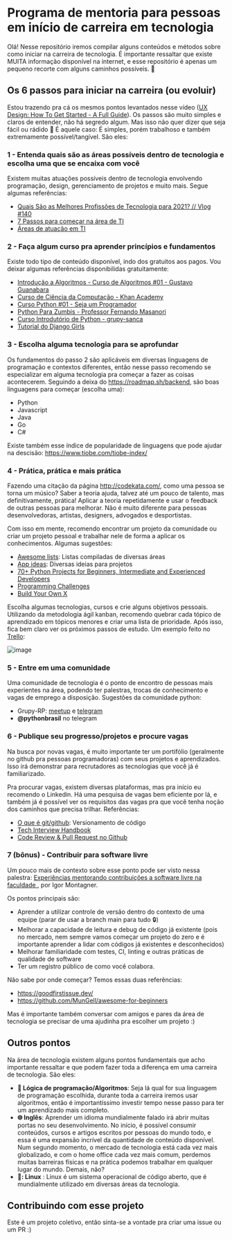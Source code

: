 # Programa de mentoria para pessoas em início de carreira em tecnologia

Olá! Nesse repositório iremos compilar alguns conteúdos e métodos sobre como iniciar na carreira de tecnologia. É importante ressaltar que existe MUITA informação disponível na internet, e esse repositório é apenas um pequeno recorte com alguns caminhos possíveis. 🌈

## Os 6 passos para iniciar na carreira (ou evoluir)

Estou trazendo pra cá os mesmos pontos levantados nesse vídeo ([UX Design: How To Get Started - A Full Guide](https://www.youtube.com/watch?v=t0aCoqXKFOU)). Os passos são muito simples e claros de entender, não há segredo algum. Mas isso não quer dizer que seja fácil ou rádido 😬 É aquele caso: É simples, porém trabalhoso e também extremamente possível/tangível. São eles:

### 1 - Entenda quais são as áreas possíveis dentro de tecnologia e escolha uma que se encaixa com você

Existem muitas atuações possíveis dentro de tecnologia envolvendo programação, design, gerenciamento de projetos e muito mais. Segue algumas referências:
- [Quais São as Melhores Profissões de Tecnologia para 2021? // Vlog #140](https://www.youtube.com/watch?v=AycZPxzTo90&ab_channel=C%C3%B3digoFonteTVC%C3%B3digoFonteTV)
- [7 Passos para começar na área de TI](https://www.youtube.com/watch?v=UfuSVItLKEk&ab_channel=OBrunoGermano)
- [Áreas de atuação em TI](https://www.youtube.com/watch?v=quSLB3dz-OM&ab_channel=CanalTI)

### 2 - Faça algum curso pra aprender princípios e fundamentos

Existe todo tipo de conteúdo disponível, indo dos gratuitos aos pagos. Vou deixar algumas referências disponibilidas gratuitamente:
- [Introdução a Algoritmos - Curso de Algoritmos #01 - Gustavo Guanabara](https://www.youtube.com/watch?v=8mei6uVttho&list=PLHz_AreHm4dmSj0MHol_aoNYCSGFqvfXV&ab_channel=CursoemV%C3%ADdeo)
- [Curso de Ciência da Computação - Khan Academy](https://pt.khanacademy.org/computing/computer-science)
- [Curso Python #01 - Seja um Programador](https://www.youtube.com/watch?v=S9uPNppGsGo&list=PLvE-ZAFRgX8hnECDn1v9HNTI71veL3oW0&ab_channel=CursoemV%C3%ADdeoCursoemV%C3%ADdeoVerificado)
- [Python Para Zumbis - Professor Fernando Masanori](https://www.youtube.com/playlist?list=PLUukMN0DTKCtbzhbYe2jdF4cr8MOWClXc)
- [Curso Introdutório de Python - grupy-sanca](http://curso.grupysanca.com.br/pt/latest/)
- [Tutorial do Django Girls](https://tutorial.djangogirls.org/pt/)


### 3 - Escolha alguma tecnologia para se aprofundar

Os fundamentos do passo 2 são aplicáveis em diversas linguagens de programação e contextos diferentes, então nesse passo recomendo se especializar em alguma tecnologia pra começar a fazer as coisas acontecerem. Seguindo a deixa do https://roadmap.sh/backend, são boas linguagens para começar (escolha uma):
- Python
- Javascript
- Java
- Go
- C#

Existe também esse índice de popularidade de linguagens que pode ajudar na descisão: https://www.tiobe.com/tiobe-index/

### 4 - Prática, prática e mais prática

Fazendo uma citação da página http://codekata.com/, como uma pessoa se torna um músico? Saber a teoria ajuda, talvez até um pouco de talento, mas definitivamente,  prática! Aplicar a teoria repetidamente e usar o feedback de outras pessoas para melhorar. Não é muito diferente para pessoas desenvolvedoras, artistas, designers, advogados e desportistas.

Com isso em mente, recomendo encontrar um projeto da comunidade ou criar um projeto pessoal e trabalhar nele de forma a aplicar os conhecimentos. Algumas sugestões:
- [Awesome lists](https://github.com/topics/awesome): Listas compiladas de diversas áreas
- [App ideas](https://github.com/florinpop17/app-ideas): Diversas ideias para projetos
- [70+ Python Projects for Beginners, Intermediate and Experienced Developers](https://www.theinsaneapp.com/2021/06/list-of-python-projects-with-source-code-and-tutorials.html)
- [Programming Challenges](https://github.com/michelbernardods/programming-challenges)
- [Build Your Own X](https://github.com/danistefanovic/build-your-own-x)

Escolha algumas tecnologias, cursos e crie alguns objetivos pessoais. Utilizando da metodologia ágil kanban, recomendo quebrar cada tópico de aprendizado em tópicos menores e criar uma lista de prioridade. Após isso, fica bem claro ver os próximos passos de estudo. Um exemplo feito no [Trello](https://trello.com/):

![image](https://user-images.githubusercontent.com/9268203/119709584-c0ab6680-be33-11eb-818e-6c22c4fc2bb5.png)

### 5 - Entre em uma comunidade 

Uma comunidade de tecnologia é o ponto de encontro de pessoas mais experientes na área, podendo ter palestras, trocas de conhecimento e vagas de emprego a disposição. Sugestões da comunidade python:
- Grupy-RP: [meetup](https://www.meetup.com/grupy-rp/) e [telegram](https://t.me/joinchat/TC69G3vQgjTlxm6f)
- **@pythonbrasil** no telegram

### 6 - Publique seu progresso/projetos e procure vagas 

Na busca por novas vagas, é muito importante ter um portifólio (geralmente no github pra pessoas programadoras) com seus projetos e aprendizados. Isso irá demonstrar para recrutadores as tecnologias que você já é familiarizado. 

Pra procurar vagas, existem diversas plataformas, mas pra início eu recomendo o Linkedin. Há uma pesquisa de vagas bem eficiente por lá, e também já é possível ver os requisitos das vagas pra que você tenha noção dos caminhos que precisa trilhar. Referências:
- [O que é git/github](https://www.youtube.com/watch?v=ZDo_f3ZibFA&ab_channel=OBrunoGermanoOBrunoGermano): Versionamento de código
- [Tech Interview Handbook](https://github.com/yangshun/tech-interview-handbook)
- [Code Review & Pull Request no Github](https://www.youtube.com/watch?v=MpsNF-EyytQ)

### 7 (bônus) - Contribuir para software livre

Um pouco mais de contexto sobre esse ponto pode ser visto nessa palestra: [Experiências mentorando contribuições a software livre na faculdade
](https://youtu.be/PUsjycX4XR0?t=302), por Igor Montagner.

Os pontos principais são:
- Aprender a utilizar controle de versão dentro do contexto de uma equipe (parar de usar a branch main para tudo 🔒)
- Melhorar a capacidade de leitura e debug de código já existente (pois no mercado, nem sempre vamos começar um projeto do zero e é importante aprender a lidar com códigos já existentes e desconhecidos)
- Melhorar familiaridade com testes, CI, linting e outras práticas de qualidade de software
- Ter um registro público de como você colabora.

Não sabe por onde começar? Temos essas duas referências:
- https://goodfirstissue.dev/
- https://github.com/MunGell/awesome-for-beginners

Mas é importante também conversar com amigos e pares da área de tecnologia se precisar de uma ajudinha pra escolher um projeto :)

## Outros pontos

Na área de tecnologia existem alguns pontos fundamentais que acho importante ressaltar e que podem fazer toda a diferença em uma carreira de tecnologia. São eles:

- **🤖 Lógica de programação/Algoritmos**: Seja lá qual for sua linguagem de programação escolhida, durante toda a carreira iremos usar algoritmos, então é importantíssimo investir tempo nesse passo para ter um aprendizado mais completo. 
- **🌐 Inglês**: Aprender um idioma mundialmente falado irá abrir muitas portas no seu desenvolvimento. No início, é possível consumir conteúdos, cursos e artigos escritos por pessoas do mundo todo, e essa é uma expansão incrível da quantidade de conteúdo disponível. Num segundo momento, o mercado de tecnologia está cada vez mais globalizado, e com o home office cada vez mais comum, perdemos muitas barreiras físicas e na prática podemos trabalhar em qualquer lugar do mundo. Demais, não?
- **🐧: Linux** : Linux é um sistema operacional de código aberto, que é mundialmente utilizado em diversas áreas da tecnologia. 

 
## Contribuindo com esse projeto

Este é um projeto coletivo, então sinta-se a vontade pra criar uma issue ou um PR :) 
